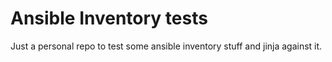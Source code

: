 # Ansible Inventory tests
Just a personal repo to test some ansible inventory stuff and jinja against it.
